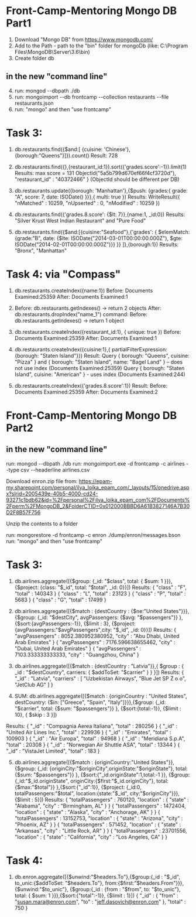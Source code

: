 # Front-Camp-Mentoring	Mongo DB Part1

1) Download "Mongo DB" from https://www.mongodb.com/
2) Add to the Path - path to the "bin" folder for mongoDb (like: C:\Program Files\MongoDB\Server\3.6\bin\)
3) Create folder db
## in the new "command line"
4) run: mongod --dbpath ./db
5) run: mongoimport --db frontcamp --collection restaurants --file restaurants.json
6) run: "mongo" and then "use frontcamp"

# Task 3:
1) db.restaurants.find({$and:[ {cuisine: 'Chinese'},{borough:"Queens"}]}).count()		Result: 728

2) db.restaurants.find({},{restaurant_id:1}).sort({'grades.score':-1}).limit(1)			Results: max score = 131			ObjectId("5a5b799d670ef66f4cf3720d"), "restaurant_id" : "40372466" } (ObjectId should be different per DB)

3) db.restaurants.update({borough: 'Manhattan'},{$push: {grades:{ grade: "A", score: 7, date: ISODate() }}},{ multi: true })		Results: WriteResult({ "nMatched" : 10259, "nUpserted" : 0, "nModified" : 10259 })

4) db.restaurants.find({'grades.8.score': {$lt: 7}},{name:1, _id:0})	Results: "Silver Krust West Indian Restaurant" and "Pure Food"

5) db.restaurants.find({$and:[{cuisine:"Seafood"},{'grades': { $elemMatch: {grade:"B", 
	date: {$lte: ISODate("2014-03-01T00:00:00.000Z"), $gte: ISODate("2014-02-01T00:00:00.000Z")}} }} ]},{borough:1})	Results: "Bronx", "Manhattan"


	
# Task 4:	via "Compass"
1)	db.restaurants.createIndex({name:1})	Before: Documents Examined:25359 	After: Documents Examined:1

2) 	Before: db.restaurants.getIndexes() -> return 2 objects		After:	db.restaurants.dropIndex("name_1")	command: Before: db.restaurants.getIndexes() -> return 1 object

3) db.restaurants.createIndex({restaurant_id:1}, { unique: true }) 	Before: Documents Examined:25359	After: Documents Examined:1

4) db.restaurants.createIndex({cuisine:1},{ partialFilterExpression:{borough: "Staten Island"}})	Result: Query { borough: "Queens", cuisine: "Pizza" } and { borough: "Staten Island", name: "Bagel Land" } – does not use index (Documents Examined:25359)
																											Query { borough: "Staten Island", cuisine: "American" }	-	uses index  (Documents Examined:244)

5) db.restaurants.createIndex({'grades.8.score':1})		Result: Before: Documents Examined:25359 	After: Documents Examined:2


# Front-Camp-Mentoring	Mongo DB Part2

## in the new "command line"

run: mongod --dbpath ./db
run: mongoimport.exe -d frontcamp -c airlines --type csv --headerline airlines.csv

Download enron.zip file from:
https://epam-my.sharepoint.com/personal/ilya_loika_epam_com/_layouts/15/onedrive.aspx?slrid=2005439e-40b5-4000-cd24-93271c1bdb62&id=%2Fpersonal%2Filya_loika_epam_com%2FDocuments%2Fperm%2FMongoDB_2&FolderCTID=0x012000BBBD6A61B3827146A7B30D2F8B57F756

Unzip the contents to a folder 

run: mongorestore -d frontcamp -c enron ./dump/enron/messages.bson
run: "mongo" and then "use frontcamp"

# Task 3:
1)	db.airlines.aggregate([{$group: {_id: "$class", total: { $sum: 1 }}},{$project: {class: "$_id", total: "$total", _id: 0}}])
Results:
{ "class" : "F", "total" : 140343 }
{ "class" : "L", "total" : 23123 }
{ "class" : "P", "total" : 5683 }
{ "class" : "G", "total" : 17499 }


2)	db.airlines.aggregate([{$match : {destCountry : {$ne:"United States"}}},{$group: {_id: "$destCity", avgPassengers: {$avg: "$passengers"}} }, {$sort:{avgPassengers:-1}}, {$limit : 3}, {$project: {avgPassengers:"$avgPassengers",city: "$_id", _id: 0}}])
Results:
{ "avgPassengers" : 8052.380952380952, "city" : "Abu Dhabi, United Arab Emirates" }
{ "avgPassengers" : 7176.596638655462, "city" : "Dubai, United Arab Emirates" }
{ "avgPassengers" : 7103.333333333333, "city" : "Guangzhou, China" }


3)	db.airlines.aggregate([{$match : {destCountry : "Latvia"}},{ $group : { _id : "$destCountry", carriers: { $addToSet: "$carrier" } } }])	
Results:
{ "_id" : "Latvia", "carriers" : [ "Uzbekistan Airways", "Blue Jet SP Z o o", "JetClub AG" ] }


4) SUM:	db.airlines.aggregate([{$match : {originCountry : "United States", destCountry: {$in: ["Greece", "Spain", "Italy"]}}},{$group: {_id: "$carrier", total: {$sum: "$passengers"}} }, {$sort:{total:-1}}, {$limit : 10}, { $skip : 3 }])

Results:
{ "_id" : "Compagnia Aerea Italiana", "total" : 280256 }
{ "_id" : "United Air Lines Inc.", "total" : 229936 }
{ "_id" : "Emirates", "total" : 100903 }
{ "_id" : "Air Europa", "total" : 94968 }
{ "_id" : "Meridiana S.p.A", "total" : 20308 }
{ "_id" : "Norwegian Air Shuttle ASA", "total" : 13344 }
{ "_id" : "VistaJet Limited", "total" : 183 }



5) 	db.airlines.aggregate([{$match : {originCountry:"United States"}}, {$group: {_id: {originCity:"$originCity",originState:"$originState"}, total: {$sum: "$passengers"}} }, {$sort:{"_id.originState":1,total:-1 }}, {$group: {_id:"$_id.originState", originCity:{$first:"$_id.originCity"}, total:{$max:"$total"}} },{$sort:{"_id":1}}, {$project: {_id:0, totalPassengers:"$total", location:{state:"$_id", city:"$originCity"}}}, {$limit : 5}])
Results:
{ "totalPassengers" : 760120, "location" : { "state" : "Alabama", "city" : "Birmingham, AL" } }
{ "totalPassengers" : 1472404, "location" : { "state" : "Alaska", "city" : "Anchorage, AK" } }
{ "totalPassengers" : 13152753, "location" : { "state" : "Arizona", "city" : "Phoenix, AZ" } }
{ "totalPassengers" : 571452, "location" : { "state" : "Arkansas", "city" : "Little Rock, AR" } }
{ "totalPassengers" : 23701556, "location" : { "state" : "California", "city" : "Los Angeles, CA" } }
	

	
# Task 4:	
1) db.enron.aggregate([{$unwind:"$headers.To"},{$group:{_id : "$_id", to_unic:{$addToSet: "$headers.To"}, from:{$first:"$headers.From"}}}, {$unwind:"$to_unic"},  {$group:{_id : {from : "$from", to: "$to_unic"}, total: { $sum: 1 }}},{$sort:{"total":-1}}, {$limit : 1}])
{ "_id" : { "from" : "susan.mara@enron.com", "to" : "jeff.dasovich@enron.com" }, "total" : 750 }